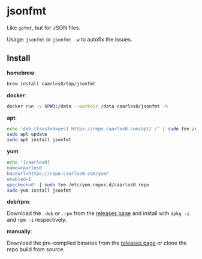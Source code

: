# jsonfmt

Like `gofmt`, but for JSON files.

Usage: `jsonfmt` or `jsonfmt -w` to autofix the issues.

## Install

**homebrew**:

```sh
brew install caarlos0/tap/jsonfmt
```

**docker**:

```sh
docker run -v $PWD:/data --workdir /data caarlos0/jsonfmt -h
```

**apt**:

```sh
echo 'deb [trusted=yes] https://repo.caarlos0.com/apt/ /' | sudo tee /etc/apt/sources.list.d/caarlos0.list
sudo apt update
sudo apt install jsonfmt
```

**yum**:

```sh
echo '[caarlos0]
name=caarlos0
baseurl=https://repo.caarlos0.com/yum/
enabled=1
gpgcheck=0' | sudo tee /etc/yum.repos.d/caarlos0.repo
sudo yum install jsonfmt
```

**deb/rpm**:

Download the `.deb` or `.rpm` from the [releases page][releases] and
install with `dpkg -i` and `rpm -i` respectively.

**manually**:

Download the pre-compiled binaries from the [releases page][releases] or
clone the repo build from source.

[releases]: https://github.com/caarlos0/jsonfmt/releases
